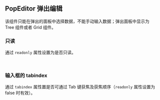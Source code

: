 <div class="demo-header">
<p class="overviewicon">
  <span class="wapi-tips-popeditor"/>
</p>

## PopEditor 弹出编辑

<nova-uxlink widget-name="Popeditor"></nova-uxlink>

该组件只能在弹出的面板中选择数据，不能手动输入数据；弹出面板中显示为 Tree 组件或者 Grid 组件。
</div>

### 只读

通过 `readonly` 属性设置为是否只读。

<nova-demo-view link="popeditor/readonly.vue"></nova-demo-view>

<br>

### 输入框的 tabindex

通过 `tabindex` 属性置是否可通过 Tab 键获焦及获焦顺序（`readonly` 属性设置为 false 时有效）。

<nova-demo-view link="popeditor/tabindex.vue"></nova-demo-view>

<br>
